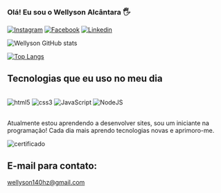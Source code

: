### Olá! Eu sou o Wellyson Alcântara 🖐️

[![Instagram](https://img.shields.io/badge/Instagram-E4405F?style=for-the-badge&logo=instagram&logoColor=white)](https://instagram.com/alcantarawellyson)
[![Facebook](https://img.shields.io/badge/Facebook-1877F2?style=for-the-badge&logo=facebook&logoColor=white)](https://facebook.com/WellysonAlcântara)
[![Linkedin](https://img.shields.io/badge/LinkedIn-0077B5?style=for-the-badge&logo=linkedin&logoColor=white)](https://linkedin.com/in/wellyson-alcantara)

![Wellyson GitHub stats](https://github-readme-stats.vercel.app/api?username=Wellyson-Alcantara&show_icons=true&theme=radical)

[![Top Langs](https://github-readme-stats.vercel.app/api/top-langs/?username=Wellyson-Alcantara&layout=donut)](https://github.com/anuraghazra/github-readme-stats)

## Tecnologias que eu uso no meu dia

<div style="display: inline_block"><br/>
    <img aling="center" alt="html5" src="https://img.shields.io/badge/HTML5-E34F26?style=for-the-badge&logo=html5&logoColor=white">
    <img aling="center" alt="css3" src="https://img.shields.io/badge/CSS3-1572B6?style=for-the-badge&logo=css3&logoColor=white">
    <img aling="center" alt="JavaScript" src="https://img.shields.io/badge/JavaScript-F7DF1E?style=for-the-badge&logo=javascript&logoColor=black">
    <img aling="center" alt="NodeJS" src="https://img.shields.io/badge/Node.js-43853D?style=for-the-badge&logo=node.js&logoColor=white">
</div><br/>

 Atualmente estou aprendendo a desenvolver sites, sou um iniciante na programação! Cada dia mais aprendo tecnologias novas e aprimoro-me.
 
 <img aling="center" alt="certificado" src="![Antonio-Wellyson-Alcântara-De-Souza](https://github.com/Wellyson-Alcantara/Wellyson-Alcantara/assets/146300371/757a3a82-dc74-4e42-ab12-7d0e46748311)
">

 ## E-mail para contato:
 wellyson140hz@gmail.com
